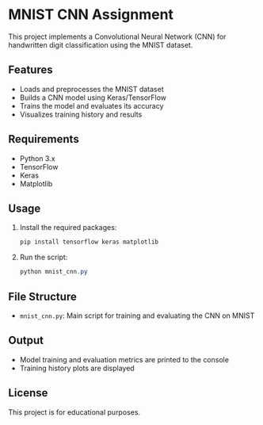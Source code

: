 # MNIST CNN Assignment

This project implements a Convolutional Neural Network (CNN) for handwritten digit classification using the MNIST dataset.

## Features

- Loads and preprocesses the MNIST dataset
- Builds a CNN model using Keras/TensorFlow
- Trains the model and evaluates its accuracy
- Visualizes training history and results

## Requirements

- Python 3.x
- TensorFlow
- Keras
- Matplotlib

## Usage

1. Install the required packages:
   ```powershell
   pip install tensorflow keras matplotlib
   ```
2. Run the script:
   ```powershell
   python mnist_cnn.py
   ```

## File Structure

- `mnist_cnn.py`: Main script for training and evaluating the CNN on MNIST

## Output

- Model training and evaluation metrics are printed to the console
- Training history plots are displayed

## License

This project is for educational purposes.
